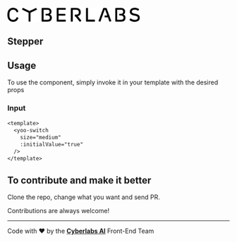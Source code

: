 [<img src="https://raw.githubusercontent.com/Yoonit-Labs/nativescript-yoonit-camera/development/logo_cyberlabs.png" width="300">](https://cyberlabs.ai/)

## Stepper

## Usage

To use the component, simply invoke it in your template with the desired props

### Input
```vue
<template>
  <yoo-switch
    size="medium"
    :initialValue="true"
  />
</template>
```

## To contribute and make it better

Clone the repo, change what you want and send PR.

Contributions are always welcome!

---

Code with ❤ by the [**Cyberlabs AI**](https://cyberlabs.ai/) Front-End Team
